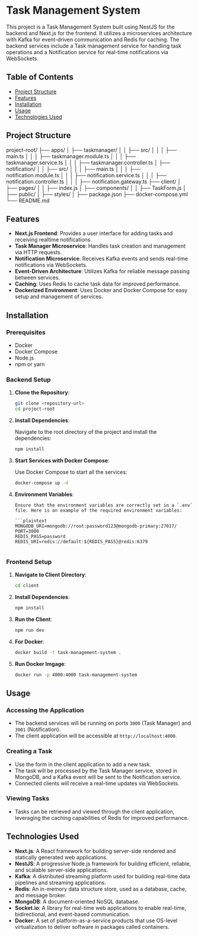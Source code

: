 # Task Management System

This project is a Task Management System built using NestJS for the backend and Next.js for the frontend. It utilizes a microservices architecture with Kafka for event-driven communication and Redis for caching. The backend services include a Task management service for handling task operations and a Notification service for real-time notifications via WebSockets.

## Table of Contents

- [Project Structure](#project-structure)
- [Features](#features)
- [Installation](#installation)
- [Usage](#usage)
- [Technologies Used](#technologies-used)

## Project Structure

project-root/
├── apps/
│ ├── taskmanager/
│ │ ├── src/
│ │ │ ├── main.ts
│ │ │ ├── taskmanager.module.ts
│ │ │ ├── taskmanager.service.ts
│ │ │ ├── taskmanager.controller.ts
│ ├── notification/
│ │ ├── src/
│ │ │ ├── main.ts
│ │ │ ├── notification.module.ts
│ │ │ ├── notification.service.ts
│ │ │ ├── notification.controller.ts
│ │ │ ├── notification.gateway.ts
├── client/
│ ├── pages/
│ │ ├── index.js
│ ├── components/
│ │ ├── TaskForm.js
│ ├── public/
│ ├── styles/
│ ├── package.json
├── docker-compose.yml
└── README.md

## Features

- **Next.js Frontend**: Provides a user interface for adding tasks and receiving realtime notifications.
- **Task Manager Microservice**: Handles task creation and management via HTTP requests.
- **Notification Microservice**: Receives Kafka events and sends real-time notifications via WebSockets.
- **Event-Driven Architecture**: Utilizes Kafka for reliable message passing between services.
- **Caching**: Uses Redis to cache task data for improved performance.
- **Dockerized Environment**: Uses Docker and Docker Compose for easy setup and management of services.

## Installation

### Prerequisites

- Docker
- Docker Compose
- Node.js
- npm or yarn

### Backend Setup

1.  **Clone the Repository**:

    ```bash
    git clone <repository-url>
    cd project-root
    ```

2.  **Install Dependencies**:

    Navigate to the root directory of the project and install the dependencies:

    ```bash
    npm install
    ```

3.  **Start Services with Docker Compose**:

    Use Docker Compose to start all the services:

    ```bash
    docker-compose up -d
    ```

4.  **Environment Variables**:

        Ensure that the environment variables are correctly set in a `.env` file. Here is an example of the required environment variables:

        ```plaintext
        MONGODB_URI=mongodb://root:password123@mongodb-primary:27017/
        PORT=3000
        REDIS_PASS=password
        REDIS_URI=redis://default:${REDIS_PASS}@redis:6379
    ```
### Frontend Setup

1. **Navigate to Client Directory**:

    ```bash
    cd client
    ```

2. **Install Dependencies**:

    ```bash
    npm install
    ```

3. **Run the Client**:

    ```bash
    npm run dev
    ```
4. **For Docker**:
    <!--create dokcer image  -->
    ```bash
    docker build -t task-management-system .
    ```
4. **Run Docker Imgage**:
    ```bash
    docker run -p 4000:4000 task-management-system
    ```
## Usage

### Accessing the Application

- The backend services will be running on ports `3000` (Task Manager) and `3001` (Notification).
- The client application will be accessible at `http://localhost:4000`.

### Creating a Task

- Use the form in the client application to add a new task.
- The task will be processed by the Task Manager service, stored in MongoDB, and a Kafka event will be sent to the Notification service.
- Connected clients will receive a real-time updates via WebSockets.

### Viewing Tasks

- Tasks can be retrieved and viewed through the client application, leveraging the caching capabilities of Redis for improved performance.

## Technologies Used

- **Next.js**: A React framework for building server-side rendered and statically generated web applications.
- **NestJS**: A progressive Node.js framework for building efficient, reliable, and scalable server-side applications.
- **Kafka**: A distributed streaming platform used for building real-time data pipelines and streaming applications.
- **Redis**: An in-memory data structure store, used as a database, cache, and message broker.
- **MongoDB**: A document-oriented NoSQL database.
- **Socket.io**: A library for real-time web applications to enable real-time, bidirectional, and event-based communication.
- **Docker**: A set of platform-as-a-service products that use OS-level virtualization to deliver software in packages called containers.

